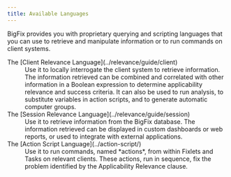 ```yaml
---
title: Available Languages
---
```


BigFix provides you with proprietary querying and scripting languages that you can use to retrieve and manipulate information or to run commands on client systems. 

<dl>
  <dt>The [Client Relevance Language](../relevance/guide/client)</dt>
  <dd>Use it to locally interrogate the client system to retrieve information. The information retrieved can be combined and correlated with other information in a Boolean expression to determine applicability relevance and success criteria. It can also be used to run analysis, to substitute variables in action scripts, and to generate automatic computer groups. </dd>
  
  <dt>The [Session Relevance Language](../relevance/guide/session)</dt>
  <dd>Use it to retrieve information from the BigFix database. The information retrieved can be displayed in custom dashboards or web reports, or used to integrate with external applications.</dd>
  
  <dt>The [Action Script Language](../action-script/)</dt>
  <dd>Use it to run commands, named *actions*, from within Fixlets and Tasks on relevant clients. These actions, run in sequence, fix the problem identified by the Applicability Relevance clause.</dd>
</dl>    
